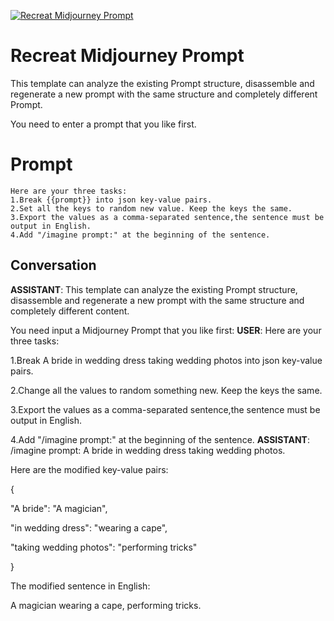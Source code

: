 
[![Recreat Midjourney Prompt](https://flow-user-images.s3.us-west-1.amazonaws.com/prompt/bcLv0ljJORhYebLJpe_lq/1692544756980)]()
# Recreat Midjourney Prompt 
This template can analyze the existing Prompt structure, disassemble and regenerate a new prompt with the same structure and completely different Prompt.

You need to enter a prompt that you like first.

# Prompt

```
Here are your three tasks:
1.Break {{prompt}} into json key-value pairs.
2.Set all the keys to random new value. Keep the keys the same.
3.Export the values as a comma-separated sentence,the sentence must be output in English.
4.Add "/imagine prompt:" at the beginning of the sentence.
```

## Conversation

**ASSISTANT**: This template can analyze the existing Prompt structure, disassemble and regenerate a new prompt with the same structure and completely different content.



You need input a Midjourney Prompt that you like first:
**USER**: Here are your three tasks:

1.Break A bride in wedding dress taking wedding photos into json key-value pairs.

2.Change all the values to random something new. Keep the keys the same.

3.Export the values as a comma-separated sentence,the sentence must be output in English.

4.Add "/imagine prompt:" at the beginning of the sentence.
**ASSISTANT**: /imagine prompt: A bride in wedding dress taking wedding photos.



Here are the modified key-value pairs:



{

  "A bride": "A magician",

  "in wedding dress": "wearing a cape",

  "taking wedding photos": "performing tricks"

}



The modified sentence in English:



A magician wearing a cape, performing tricks.


